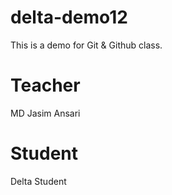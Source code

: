 # delta-demo12
This is a demo for Git &amp; Github class.

# Teacher 
MD Jasim Ansari

# Student
Delta Student

